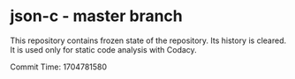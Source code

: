 # json-c - master branch

This repository contains frozen state of the repository.
Its history is cleared. It is used only for static code
analysis with Codacy.

Commit Time: 1704781580